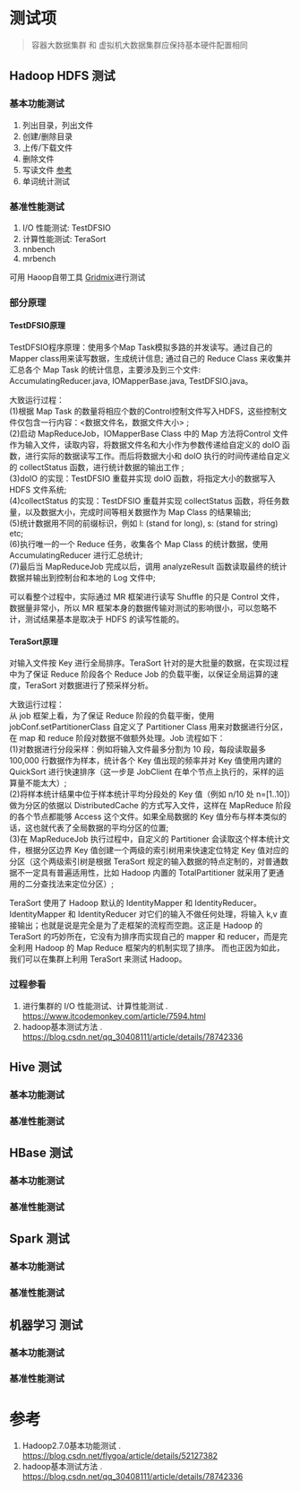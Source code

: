 # 测试项
> 容器大数据集群 和 虚拟机大数据集群应保持基本硬件配置相同

## Hadoop HDFS 测试
### 基本功能测试
1. 列出目录，列出文件
1. 创建/删除目录
1. 上传/下载文件
1. 删除文件
1. 写读文件 [参考](https://blog.csdn.net/flygoa/article/details/52127382)
1. 单词统计测试

### 基准性能测试
1. I/O 性能测试: TestDFSIO
1. 计算性能测试: TeraSort
1. nnbench
1. mrbench

可用 Haoop自带工具 [Gridmix](https://hadoop.apache.org/docs/r2.7.7/hadoop-gridmix/GridMix.htm)进行测试
### 部分原理
#### TestDFSIO原理
TestDFSIO程序原理：使用多个Map Task模拟多路的并发读写。通过自己的Mapper class用来读写数据，生成统计信息; 通过自己的 Reduce Class 来收集并汇总各个 Map Task 的统计信息，主要涉及到三个文件: AccumulatingReducer.java, IOMapperBase.java, TestDFSIO.java。  

大致运行过程：  
(1)根据 Map Task 的数量将相应个数的Control控制文件写入HDFS，这些控制文件仅包含一行内容：<数据文件名，数据文件大小> ;  
(2)启动 MapReduceJob，IOMapperBase Class 中的 Map 方法将Control 文件作为输入文件，读取内容，将数据文件名和大小作为参数传递给自定义的 doIO 函数，进行实际的数据读写工作。而后将数据大小和 doIO 执行的时间传递给自定义的 collectStatus 函数，进行统计数据的输出工作 ;  
(3)doIO 的实现：TestDFSIO 重载并实现 doIO 函数，将指定大小的数据写入 HDFS 文件系统;  
(4)collectStatus 的实现：TestDFSIO 重载并实现 collectStatus 函数，将任务数量，以及数据大小，完成时间等相关数据作为 Map Class 的结果输出;  
(5)统计数据用不同的前缀标识，例如 l: (stand for long), s: (stand for string) etc;  
(6)执行唯一的一个 Reduce 任务，收集各个 Map Class 的统计数据，使用 AccumulatingReducer 进行汇总统计;    
(7)最后当 MapReduceJob 完成以后，调用 analyzeResult 函数读取最终的统计数据并输出到控制台和本地的 Log 文件中;    

可以看整个过程中，实际通过 MR 框架进行读写 Shuffle 的只是 Control 文件，数据量非常小，所以 MR 框架本身的数据传输对测试的影响很小，可以忽略不计，测试结果基本是取决于 HDFS 的读写性能的。  


#### TeraSort原理
对输入文件按 Key 进行全局排序。TeraSort 针对的是大批量的数据，在实现过程中为了保证 Reduce 阶段各个 Reduce Job 的负载平衡，以保证全局运算的速度，TeraSort 对数据进行了预采样分析。  

大致运行过程：  
从 job 框架上看，为了保证 Reduce 阶段的负载平衡，使用 jobConf.setPartitionerClass 自定义了 Partitioner Class 用来对数据进行分区，在 map 和 reduce 阶段对数据不做额外处理。Job 流程如下：  
(1)对数据进行分段采样：例如将输入文件最多分割为 10 段，每段读取最多 100,000 行数据作为样本，统计各个 Key 值出现的频率并对 Key 值使用内建的 QuickSort 进行快速排序（这一步是 JobClient 在单个节点上执行的，采样的运算量不能太大）;  
(2)将样本统计结果中位于样本统计平均分段处的 Key 值（例如 n/10 处 n=[1..10]）做为分区的依据以 DistributedCache 的方式写入文件，这样在 MapReduce 阶段的各个节点都能够 Access 这个文件。如果全局数据的 Key 值分布与样本类似的话，这也就代表了全局数据的平均分区的位置;  
(3)在 MapReduceJob 执行过程中，自定义的 Partitioner 会读取这个样本统计文件，根据分区边界 Key 值创建一个两级的索引树用来快速定位特定 Key 值对应的分区（这个两级索引树是根据 TeraSort 规定的输入数据的特点定制的，对普通数据不一定具有普遍适用性，比如 Hadoop 内置的 TotalPartitioner 就采用了更通用的二分查找法来定位分区）;  

TeraSort 使用了 Hadoop 默认的 IdentityMapper 和 IdentityReducer。IdentityMapper 和 IdentityReducer 对它们的输入不做任何处理，将输入 k,v 直接输出；也就是说是完全是为了走框架的流程而空跑。这正是 Hadoop 的 TeraSort 的巧妙所在，它没有为排序而实现自己的 mapper 和 reducer，而是完全利用 Hadoop 的 Map Reduce 框架内的机制实现了排序。 而也正因为如此，我们可以在集群上利用 TeraSort 来测试 Hadoop。  


### 过程参看
1. 进行集群的 I/O 性能测试、计算性能测试 . https://www.itcodemonkey.com/article/7594.html
1. hadoop基本测试方法 . https://blog.csdn.net/qq_30408111/article/details/78742336

## Hive 测试
### 基本功能测试

### 基准性能测试


## HBase 测试
### 基本功能测试

### 基准性能测试


## Spark 测试
### 基本功能测试

### 基准性能测试


## 机器学习 测试
### 基本功能测试

### 基准性能测试


# 参考
1. Hadoop2.7.0基本功能测试 . https://blog.csdn.net/flygoa/article/details/52127382
1. hadoop基本测试方法 . https://blog.csdn.net/qq_30408111/article/details/78742336